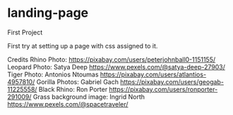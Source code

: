 # landing-page
First Project

First try at setting up a page with css assigned to it.

Credits
Rhino Photo: https://pixabay.com/users/peterjohnball0-1151155/
Leopard Photo: Satya Deep https://www.pexels.com/@satya-deep-27903/
Tiger Photo: Antonios Ntoumas https://pixabay.com/users/atlantios-4957810/
Gorilla Photos: Gabriel Gach https://pixabay.com/users/geogab-11225558/
Black Rhino: Ron Porter https://pixabay.com/users/ronporter-291009/
Grass background image: Ingrid North https://www.pexels.com/@spacetraveler/
